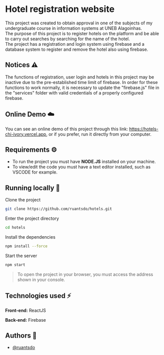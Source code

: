 # Hotel registration website

This project was created to obtain approval in one of the subjects of my undergraduate course in information systems at UNEB Alagoinhas.   
The purpose of this project is to register hotels on the platform and be able to carry out searches by searching for the name of the hotel.   
The project has a registration and login system using firebase and a database system to register and remove the hotel also using firebase.
## Notices ⚠️

The functions of registration, user login and hotels in this project may be inactive due to the pre-established time limit of firebase. In order for these functions to work normally, it is necessary to update the "firebase.js" file in the "services" folder with valid credentials of a properly configured firebase.
## Online Demo ☁️

You can see an online demo of this project through this link: https://hotels-chi-ivory.vercel.app, or if you prefer, run it directly from your computer.
## Requirements ⚙️

- To run the project you must have **NODE.JS** installed on your machine. 
- To view/edit the code you must have a text editor installed, such as VSCODE for example.


## Running locally 🚀

Clone the project

```bash
git clone https://github.com/ruantsdo/hotels.git
```

Enter the project directory

```bash
cd hotels
```

Install the dependencies

```bash
npm install --force
```

Start the server

```bash
npm start
```

> To open the project in your browser, you must access the address shown in your console.

## Technologies used ⚡

**Front-end:** ReactJS

**Back-end:** Firebase


## Authors 👥
- [@ruantsdo](https://github.com/ruantsdo)